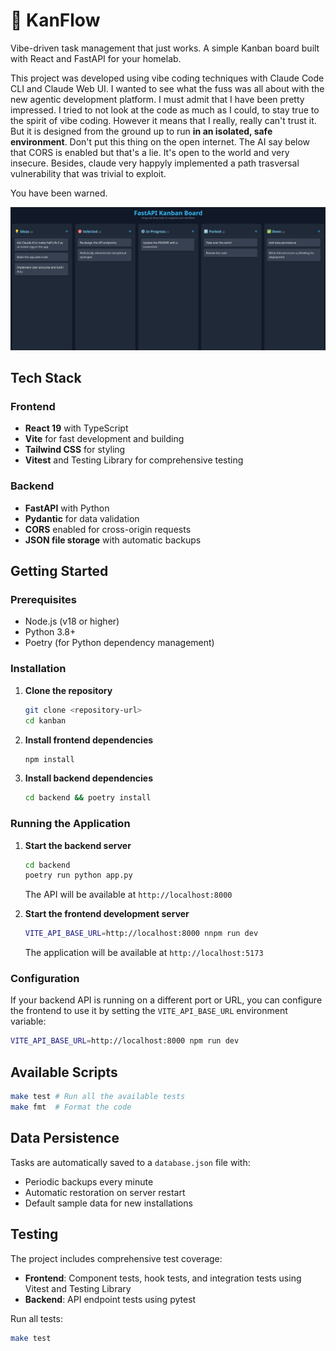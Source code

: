 # 🚀 KanFlow

Vibe-driven task management that just works. A simple Kanban board built with React and FastAPI for your homelab.

This project was developed using vibe coding techniques with Claude Code CLI and Claude Web UI. I wanted to see what the fuss was all about with
the new agentic development platform. I must admit that I have been pretty impressed. I tried to not look at the code as much as I could, to
stay true to the spirit of vibe coding. However it means that I really, really can't trust it. But it is designed from the ground up to run
**in an isolated, safe environment**. Don't put this thing on the open internet. The AI say below that CORS is enabled but that's a lie. It's open to the world and very insecure. Besides, claude very happyly implemented a path trasversal vulnerability that was trivial to exploit.

You have been warned.

![Behold! A Screenshot](screenshot.png)

## Tech Stack

### Frontend

- **React 19** with TypeScript
- **Vite** for fast development and building
- **Tailwind CSS** for styling
- **Vitest** and Testing Library for comprehensive testing

### Backend

- **FastAPI** with Python
- **Pydantic** for data validation
- **CORS** enabled for cross-origin requests
- **JSON file storage** with automatic backups

## Getting Started

### Prerequisites

- Node.js (v18 or higher)
- Python 3.8+
- Poetry (for Python dependency management)

### Installation

1. **Clone the repository**

   ```bash
   git clone <repository-url>
   cd kanban
   ```

2. **Install frontend dependencies**

   ```bash
   npm install
   ```

3. **Install backend dependencies**
   ```bash
   cd backend && poetry install
   ```

### Running the Application

1. **Start the backend server**

   ```bash
   cd backend
   poetry run python app.py
   ```

   The API will be available at `http://localhost:8000`

2. **Start the frontend development server**
   ```bash
   VITE_API_BASE_URL=http://localhost:8000 nnpm run dev
   ```
   The application will be available at `http://localhost:5173`

### Configuration

If your backend API is running on a different port or URL, you can configure the frontend to use it by setting the `VITE_API_BASE_URL` environment variable:

```bash
VITE_API_BASE_URL=http://localhost:8000 npm run dev
```

## Available Scripts

```bash
make test # Run all the available tests
make fmt  # Format the code
```

## Data Persistence

Tasks are automatically saved to a `database.json` file with:

- Periodic backups every minute
- Automatic restoration on server restart
- Default sample data for new installations

## Testing

The project includes comprehensive test coverage:

- **Frontend**: Component tests, hook tests, and integration tests using Vitest and Testing Library
- **Backend**: API endpoint tests using pytest

Run all tests:

```bash
make test
```
